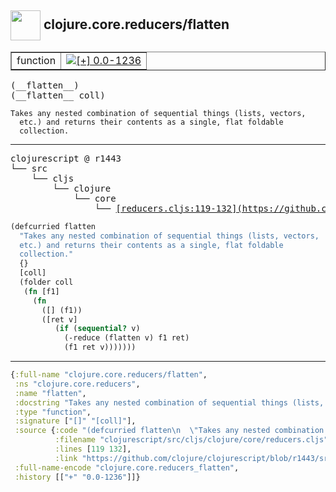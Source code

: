 ## <img width="48px" valign="middle" src="http://i.imgur.com/Hi20huC.png"> clojure.core.reducers/flatten

 <table border="1">
<tr>
<td>function</td>
<td><a href="https://github.com/cljsinfo/api-refs/tree/0.0-1236"><img valign="middle" alt="[+] 0.0-1236" src="https://img.shields.io/badge/+-0.0--1236-lightgrey.svg"></a> </td>
</tr>
</table>

 <samp>
(__flatten__)<br>
(__flatten__ coll)<br>
</samp>

```
Takes any nested combination of sequential things (lists, vectors,
  etc.) and returns their contents as a single, flat foldable
  collection.
```

---

 <pre>
clojurescript @ r1443
└── src
    └── cljs
        └── clojure
            └── core
                └── <ins>[reducers.cljs:119-132](https://github.com/clojure/clojurescript/blob/r1443/src/cljs/clojure/core/reducers.cljs#L119-L132)</ins>
</pre>

```clj
(defcurried flatten
  "Takes any nested combination of sequential things (lists, vectors,
  etc.) and returns their contents as a single, flat foldable
  collection."
  {}
  [coll]
  (folder coll
   (fn [f1]
     (fn
       ([] (f1))
       ([ret v]
          (if (sequential? v)
            (-reduce (flatten v) f1 ret)
            (f1 ret v)))))))
```


---

```clj
{:full-name "clojure.core.reducers/flatten",
 :ns "clojure.core.reducers",
 :name "flatten",
 :docstring "Takes any nested combination of sequential things (lists, vectors,\n  etc.) and returns their contents as a single, flat foldable\n  collection.",
 :type "function",
 :signature ["[]" "[coll]"],
 :source {:code "(defcurried flatten\n  \"Takes any nested combination of sequential things (lists, vectors,\n  etc.) and returns their contents as a single, flat foldable\n  collection.\"\n  {}\n  [coll]\n  (folder coll\n   (fn [f1]\n     (fn\n       ([] (f1))\n       ([ret v]\n          (if (sequential? v)\n            (-reduce (flatten v) f1 ret)\n            (f1 ret v)))))))",
          :filename "clojurescript/src/cljs/clojure/core/reducers.cljs",
          :lines [119 132],
          :link "https://github.com/clojure/clojurescript/blob/r1443/src/cljs/clojure/core/reducers.cljs#L119-L132"},
 :full-name-encode "clojure.core.reducers_flatten",
 :history [["+" "0.0-1236"]]}

```
